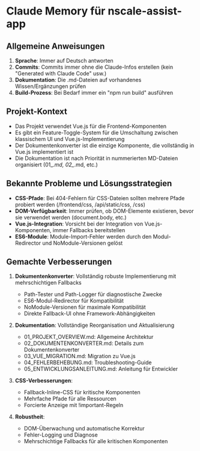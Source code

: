# Claude Memory für nscale-assist-app

## Allgemeine Anweisungen

1. **Sprache**: Immer auf Deutsch antworten
2. **Commits**: Commits immer ohne die Claude-Infos erstellen (kein "Generated with Claude Code" usw.)
3. **Dokumentation**: Die .md-Dateien auf vorhandenes Wissen/Ergänzungen prüfen
4. **Build-Prozess**: Bei Bedarf immer ein "npm run build" ausführen

## Projekt-Kontext

- Das Projekt verwendet Vue.js für die Frontend-Komponenten
- Es gibt ein Feature-Toggle-System für die Umschaltung zwischen klassischem UI und Vue.js-Implementierung
- Der Dokumentenkonverter ist die einzige Komponente, die vollständig in Vue.js implementiert ist
- Die Dokumentation ist nach Priorität in nummerierten MD-Dateien organisiert (01_*.md, 02_*.md, etc.)

## Bekannte Probleme und Lösungsstrategien

- **CSS-Pfade**: Bei 404-Fehlern für CSS-Dateien sollten mehrere Pfade probiert werden (/frontend/css, /api/static/css, /css)
- **DOM-Verfügbarkeit**: Immer prüfen, ob DOM-Elemente existieren, bevor sie verwendet werden (document.body, etc.)
- **Vue.js-Integration**: Vorsicht bei der Integration von Vue.js-Komponenten, immer Fallbacks bereitstellen
- **ES6-Module**: Module-Import-Fehler werden durch den Modul-Redirector und NoModule-Versionen gelöst

## Gemachte Verbesserungen

1. **Dokumentenkonverter**: Vollständig robuste Implementierung mit mehrschichtigen Fallbacks
   - Path-Tester und Path-Logger für diagnostische Zwecke
   - ES6-Modul-Redirector für Kompatibilität
   - NoModule-Versionen für maximale Kompatibilität
   - Direkte Fallback-UI ohne Framework-Abhängigkeiten

2. **Dokumentation**: Vollständige Reorganisation und Aktualisierung
   - 01_PROJEKT_OVERVIEW.md: Allgemeine Architektur
   - 02_DOKUMENTENKONVERTER.md: Details zum Dokumentenkonverter
   - 03_VUE_MIGRATION.md: Migration zu Vue.js
   - 04_FEHLERBEHEBUNG.md: Troubleshooting-Guide
   - 05_ENTWICKLUNGSANLEITUNG.md: Anleitung für Entwickler

3. **CSS-Verbesserungen**:
   - Fallback-Inline-CSS für kritische Komponenten
   - Mehrfache Pfade für alle Ressourcen
   - Forcierte Anzeige mit !important-Regeln

4. **Robustheit**:
   - DOM-Überwachung und automatische Korrektur
   - Fehler-Logging und Diagnose
   - Mehrschichtige Fallbacks für alle kritischen Komponenten